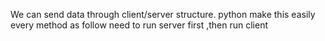 We can send data through client/server structure.
python make this easily
every method as follow need to run server first ,then run client
